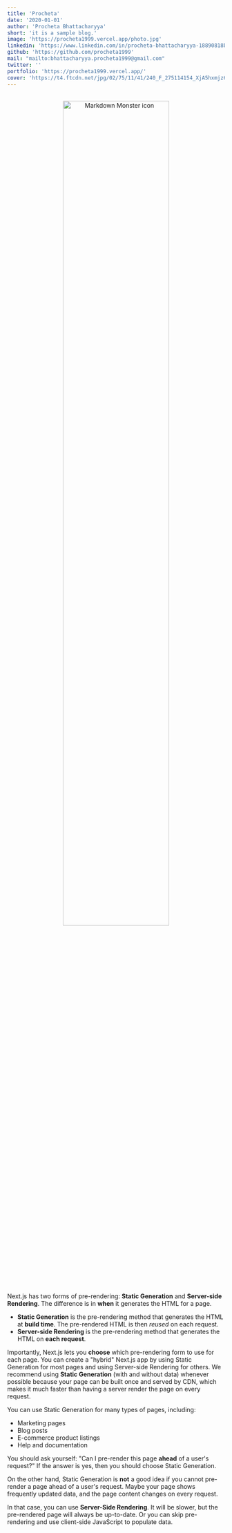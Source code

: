 ```yaml
---
title: 'Procheta'
date: '2020-01-01'
author: 'Procheta Bhattacharyya'
short: 'it is a sample blog.'
image: 'https://procheta1999.vercel.app/photo.jpg'
linkedin: 'https://www.linkedin.com/in/procheta-bhattacharyya-18890818b/'
github: 'https://github.com/procheta1999'
mail: "mailto:bhattacharyya.procheta1999@gmail.com"
twitter: ''
portfolio: 'https://procheta1999.vercel.app/'
cover: 'https://t4.ftcdn.net/jpg/02/75/11/41/240_F_275114154_XjA5hxmjz6wt0MRMrsCf8EyQEPsHZuxw.jpg'
---
```


<br>
<center><img src="https://images.unsplash.com/photo-1432821596592-e2c18b78144f?ixlib=rb-1.2.1&ixid=eyJhcHBfaWQiOjEyMDd9&auto=format&fit=crop&w=500&q=60"
     alt="Markdown Monster icon" width=70% height=70%/></center><br>

Next.js has two forms of pre-rendering: **Static Generation** and **Server-side Rendering**. The difference is in **when** it generates the HTML for a page.

- **Static Generation** is the pre-rendering method that generates the HTML at **build time**. The pre-rendered HTML is then _reused_ on each request.
- **Server-side Rendering** is the pre-rendering method that generates the HTML on **each request**.

Importantly, Next.js lets you **choose** which pre-rendering form to use for each page. You can create a "hybrid" Next.js app by using Static Generation for most pages and using Server-side Rendering for others.
We recommend using **Static Generation** (with and without data) whenever possible because your page can be built once and served by CDN, which makes it much faster than having a server render the page on every request.

You can use Static Generation for many types of pages, including:

- Marketing pages
- Blog posts
- E-commerce product listings
- Help and documentation

You should ask yourself: "Can I pre-render this page **ahead** of a user's request?" If the answer is yes, then you should choose Static Generation.

On the other hand, Static Generation is **not** a good idea if you cannot pre-render a page ahead of a user's request. Maybe your page shows frequently updated data, and the page content changes on every request.

In that case, you can use **Server-Side Rendering**. It will be slower, but the pre-rendered page will always be up-to-date. Or you can skip pre-rendering and use client-side JavaScript to populate data.